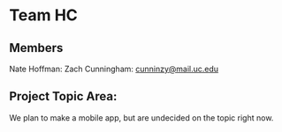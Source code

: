 # Team HC
## Members
Nate Hoffman: 
Zach Cunningham: cunninzy@mail.uc.edu

## Project Topic Area:
We plan to make a mobile app, but are undecided on the topic right now.